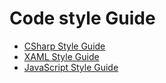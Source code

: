 # Code style Guide

- [CSharp Style Guide](https://github.com/WindowsPlatformTeam/External-Resources/blob/master/Documents/CSharpStyleGuide.md)
- [XAML Style Guide](https://github.com/WindowsPlatformTeam/External-Resources/blob/master/Documents/CSharpStyleGuide.md)
- [JavaScript Style Guide](https://github.com/WindowsPlatformTeam/External-Resources/blob/master/Documents/CSharpStyleGuide.md)
